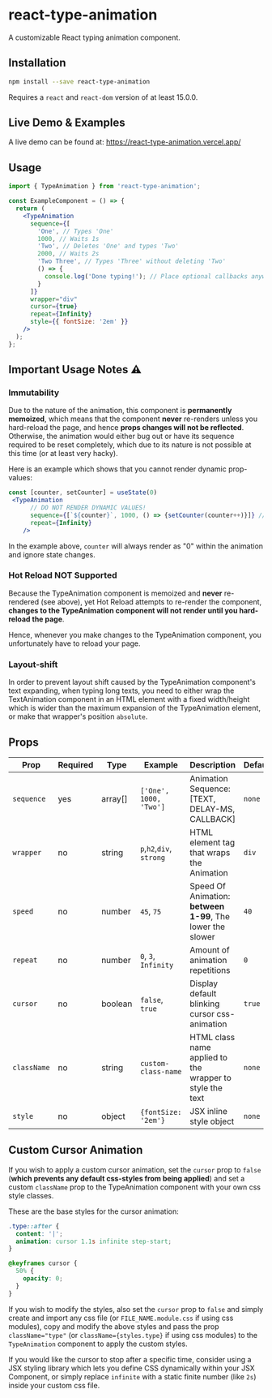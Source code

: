 # react-type-animation

A customizable React typing animation component.

## Installation

```bash
npm install --save react-type-animation
```

Requires a `react` and `react-dom` version of at least 15.0.0.

## Live Demo & Examples

A live demo can be found at: https://react-type-animation.vercel.app/

## Usage

```jsx
import { TypeAnimation } from 'react-type-animation';

const ExampleComponent = () => {
  return (
    <TypeAnimation
      sequence={[
        'One', // Types 'One'
        1000, // Waits 1s
        'Two', // Deletes 'One' and types 'Two'
        2000, // Waits 2s
        'Two Three', // Types 'Three' without deleting 'Two'
        () => {
          console.log('Done typing!'); // Place optional callbacks anywhere in the array
        }
      ]}
      wrapper="div"
      cursor={true}
      repeat={Infinity}
      style={{ fontSize: '2em' }}
    />
  );
};
```

## Important Usage Notes ⚠

### Immutability

Due to the nature of the animation, this component is **permanently memoized**, which means that the component **never** re-renders unless you hard-reload the page, and hence **props changes will not be reflected**. Otherwise, the animation would either bug out or have its sequence required to be reset completely, which due to its nature is not possible at this time (or at least very hacky).

Here is an example which shows that you cannot render dynamic prop-values:

```jsx
const [counter, setCounter] = useState(0)
 <TypeAnimation
      // DO NOT RENDER DYNAMIC VALUES!
      sequence={[`${counter}`, 1000, () => {setCounter(counter++)}]} // ANIMATION WILL ALWAYS RENDER 0!
      repeat={Infinity}
    />
```

In the example above, `counter` will always render as "0" within the animation and ignore state changes.

### Hot Reload NOT Supported

Because the TypeAnimation component is memoized and **never** re-rendered (see above), yet Hot Reload attempts to re-render the component, **changes to the TypeAnimation component will not render until you hard-reload the page**.

Hence, whenever you make changes to the TypeAnimation component, you unfortunately have to reload your page.

### Layout-shift

In order to prevent layout shift caused by the TypeAnimation component's text expanding, when typing long texts, you need to either wrap the TextAnimation component in an HTML element with a fixed width/height which is wider than the maximum expansion of the TypeAnimation element, or make that wrapper's position `absolute`.

## Props

| Prop        | Required | Type    | Example                  | Description                                                | Default |
| ----------- | -------- | ------- | ------------------------ | ---------------------------------------------------------- | ------- |
| `sequence`  | yes      | array[] | `['One', 1000, 'Two']`   | Animation Sequence: [TEXT, DELAY-MS, CALLBACK]             | `none`  |
| `wrapper`   | no       | string  | `p`,`h2`,`div`, `strong` | HTML element tag that wraps the Animation                  | `div`   |
| `speed`     | no       | number  | `45`, `75`               | Speed Of Animation: **between 1-99**, The lower the slower | `40`    |
| `repeat`    | no       | number  | `0`, `3`, `Infinity`     | Amount of animation repetitions                            | `0`     |
| `cursor`    | no       | boolean | `false`, `true`          | Display default blinking cursor css-animation              | `true`  |
| `className` | no       | string  | `custom-class-name`      | HTML class name applied to the wrapper to style the text   | `none`  |
| `style`     | no       | object  | `{fontSize: '2em'}`      | JSX inline style object                                    | `none`  |

## Custom Cursor Animation

If you wish to apply a custom cursor animation, set the `cursor` prop to `false` (**which prevents any default css-styles from being applied**) and set a custom `className` prop to the TypeAnimation component with your own css style classes.

These are the base styles for the cursor animation:

```css
.type::after {
  content: '|';
  animation: cursor 1.1s infinite step-start;
}

@keyframes cursor {
  50% {
    opacity: 0;
  }
}
```

If you wish to modify the styles, also set the `cursor` prop to `false` and simply create and import any css file (or `FILE_NAME.module.css` if using css modules), copy and modify the above styles and pass the prop `className="type"` (or `className={styles.type}` if using css modules) to the `TypeAnimation` component to apply the custom styles.

If you would like the cursor to stop after a specific time, consider using a JSX styling library which lets you define CSS dynamically within your JSX Component, or simply replace `infinite` with a static finite number (like `2s`) inside your custom css file.
